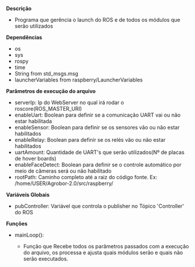**Descrição**

* Programa que gerência o launch do ROS e de todos os módulos que serão utilizados

**Dependências**
 
 * os
 * sys
 * rospy
 * time
 * String from std_msgs.msg
 * launcherVariables from raspberry/LauncherVariables

**Parâmetros de execução do arquivo**

 * serverIp: Ip do WebServer no qual irá rodar o roscore(ROS_MASTER_URI)
 * enableUart: Boolean para definir se a comunicação UART vai ou não estar habilitada
 * enableSensor: Boolean para definir se os sensores vão ou não estar habilitados
 * enableRelay: Boolean para definir se os relés vão ou não estar habilitados
 * uartAmount: Quantidade de UART's que serão utilizados(Nº de placas de hover boards)
 * enableFaceDetect: Boolean para definir se o controle automático por meio de câmeras será ou não habilitado
 * rootPath: Caminho completo até a raiz do código fonte. Ex: /home/USER/Agrobor-2.0/src/raspberry/

 **Variáveis Globais**

 * pubController: Variável que controla o publisher no Tópico 'Controller' do ROS

**Funções**

 * mainLoop():

    * Função que Recebe todos os parâmetros passados com a execução do arquivo, os processa e ajusta quais módulos serão e quais não serão executados.